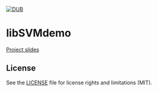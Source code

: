 [![DUB](https://img.shields.io/dub/l/vibe-d.svg)]()
# libSVMdemo
[Project slides](https://drive.google.com/file/d/0B-Yp-wbkWoLgTDcwSU9wdjY1QzQ/preview)

## License

See the [LICENSE](LICENSE.md) file for license rights and limitations (MIT).
